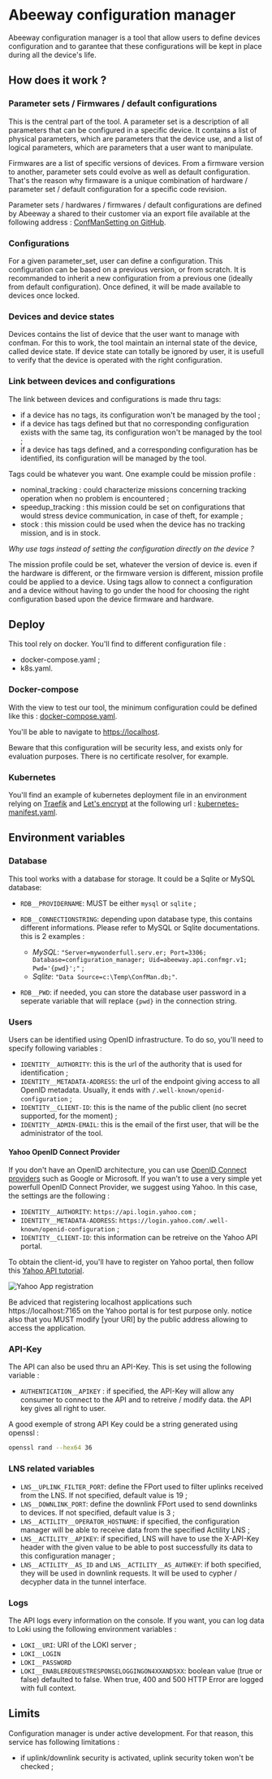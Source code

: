 # Abeeway configuration manager

Abeeway configuration manager is a tool that allow users to define devices
configuration and to garantee that these configurations will be kept in place
during all the device's life.

## How does it work ?

### Parameter sets / Firmwares / default configurations

This is the central part of the tool. A parameter set is a description
of all parameters that can be configured in a specific device. It contains a
list of physical parameters, which are parameters that the device use, and a
list of logical parameters, which are parameters that a user want to manipulate.

Firmwares are a list of specific versions of devices. From a firmware version
to another, parameter sets could evolve as well as default configuration. That's
the reason why firmaware is a unique combination of hardware / parameter set /
default configuration for a specific code revision.

Parameter sets / hardwares / firmwares / default configurations are defined by
Abeeway a shared to their customer via an export file available at the following
address : [ConfManSetting on GitHub](https://github....).

### Configurations

For a given parameter_set, user can define a configuration. This configuration
can be based on a previous version, or from scratch. It is recommanded to
inherit a new configuration from a previous one (ideally from default
configuration). Once defined, it will be made available to devices once locked.

### Devices and device states

Devices contains the list of device that the user want to manage with confman.
For this to work, the tool maintain an internal state of the device, called
device state. If device state can totally be ignored by user, it is usefull
to verify that the device is operated with the right configuration.

### Link between devices and configurations

The link between devices and configurations is made thru tags:

* if a device has no tags, its configuration won't be managed by the tool ;
* if a device has tags defined but that no corresponding configuration exists
with the same tag, its configuration won't be managed by the tool ;
* if a device has tags defined, and a corresponding configuration has be
identified, its configuration will be managed by the tool.

Tags could be whatever you want. One example could be mission profile :

* nominal_tracking : could characterize missions concerning tracking operation
when no problem is encountered ;
* speedup_tracking : this mission could be set on configurations that would
stress device communication, in case of theft, for example ;
* stock : this mission could be used when the device has no tracking mission,
and is in stock.

*Why use tags instead of setting the configuration directly on the device ?*

The mission profile could be set, whatever the version of device is. even if the
hardware is different, or the firmware version is different, mission profile
could be applied to a device. Using tags allow to connect a configuration and
a device without having to go under the hood for choosing the right
configuration based upon the device firmware and hardware.

## Deploy

This tool rely on docker. You'll find to different configuration file :

* docker-compose.yaml ;
* k8s.yaml.

### Docker-compose

With the view to test our tool, the minimum configuration could be defined like
this : [docker-compose.yaml](deploy/docker-compose.yaml).

You'll be able to navigate to [https://localhost](https://localhost).

Beware that this configuration will be security less, and exists only for
evaluation purposes. There is no certificate resolver, for example.

### Kubernetes

You'll find an example of kubernetes deployment file in an environment relying
on [Traefik](https://traefik.io) and [Let's encrypt](https://letsencrypt.org)
at the following url : [kubernetes-manifest.yaml](deploy/kubernetes-manifest.yaml).

## Environment variables

### Database

This tool works with a database for storage. It could be a Sqlite or MySQL
database:

* `RDB__PROVIDERNAME`: MUST be either `mysql` or `sqlite` ;
* `RDB__CONNECTIONSTRING`: depending upon database type, this contains different
informations. Please refer to MySQL or Sqlite documentations. this is 2 examples
:

  * *MySQL*: `"Server=mywonderfull.serv.er; Port=3306; Database=configuration_manager; Uid=abeeway.api.confmgr.v1; Pwd='{pwd}';"` ;
  * *Sqlite*: `"Data Source=c:\Temp\ConfMan.db;"`.

* `RDB__PWD`: if needed, you can store the database user password in a seperate
variable that will replace `{pwd}` in the connection string.

### Users

Users can be identified using OpenID infrastructure. To do so, you'll need
to specify following variables :

* `IDENTITY__AUTHORITY`: this is the url of the authority that is used for
identification ;
* `IDENTITY__METADATA-ADDRESS`: the url of the endpoint giving access to all
OpenID metadata. Usually, it ends with `/.well-known/openid-configuration` ;
* `IDENTITY__CLIENT-ID`: this is the name of the public client (no secret
supported, for the moment) ;
* `IDENTITY__ADMIN-EMAIL`: this is the email of the first user, that will be
the administrator of the tool.

#### Yahoo OpenID Connect Provider

If you don't have an OpenID architecture, you can use 
[OpenID Connect providers](https://connect2id.com/products/nimbus-oauth-openid-connect-sdk/openid-connect-providers)
such as Google or Microsoft. If you wan't to use a very simple yet powerfull 
OpenID  Connect Provider, we suggest using Yahoo. In this case, the settings are
the following :

* `IDENTITY__AUTHORITY`: `https://api.login.yahoo.com` ;
* `IDENTITY__METADATA-ADDRESS`: `https://login.yahoo.com/.well-known/openid-configuration` ;
* `IDENTITY__CLIENT-ID`: this information can be retreive on the Yahoo API
portal.

To obtain the client-id, you'll have to register on Yahoo portal, then follow
this [Yahoo API tutorial](https://developer.yahoo.com/oauth2/guide/flows_authcode/).

![Yahoo App registration](Yahoo.png)

Be adviced that registering localhost applications such https://localhost:7165
on the Yahoo portal is for test purpose only. notice also that you MUST modify
[your URI] by the public address allowing to access the application.

### API-Key

The API can also be used thru an API-Key. This is set using the following
variable :

* `AUTHENTICATION__APIKEY` : if specified, the API-Key will allow any consumer
to connect to the API and to retreive / modify data. the API key gives all
right to user.

A good exemple of strong API Key could be a string generated using openssl :

```bash
openssl rand --hex64 36
```

### LNS related variables

* `LNS__UPLINK_FILTER_PORT`: define the FPort used to filter uplinks received
from the LNS. If not specified, default value is 19 ;
* `LNS__DOWNLINK_PORT`: define the downlink FPort used to send downlinks to
devices. If not specified, default value is 3 ;
* `LNS__ACTILITY__OPERATOR_HOSTNAME`: if specified, the configuration manager
will be able to receive data from the specified Actility LNS ;
* `LNS__ACTILITY__APIKEY`: if specified, LNS will have to use the X-API-Key
header with the given value to be able to post successfully its data to this
configuration manager ;
* `LNS__ACTILITY__AS_ID` and `LNS__ACTILITY__AS_AUTHKEY`: if both specified,
they will be used in downlink requests. It will be used to cypher /
decypher data in the tunnel interface.

### Logs

The API logs every information on the console. If you want, you can log data
to Loki using the following environment variables :

* `LOKI__URI`: URI of the LOKI server ;
* `LOKI__LOGIN`
* `LOKI__PASSWORD`
* `LOKI__ENABLEREQUESTRESPONSELOGGINGON4XXAND5XX`: boolean value (true or false)
defaulted to false. When true, 400 and 500 HTTP Error are logged with full
context.

## Limits

Configuration manager is under active development. For that reason, this service
has following limitations :

* if uplink/downlink security is activated, uplink security token won't be
checked ;